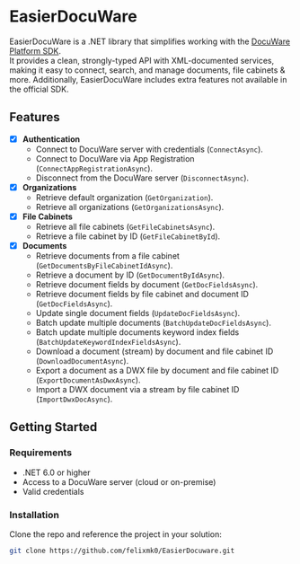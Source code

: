 # EasierDocuWare

EasierDocuWare is a .NET library that simplifies working with the [DocuWare Platform SDK](https://developer.docuware.com/).  
It provides a clean, strongly-typed API with XML-documented services, making it easy to connect, search, and manage documents, file cabinets & more. Additionally, EasierDocuWare includes extra features not available in the official SDK.

## Features

- [x] **Authentication**  
  - Connect to DocuWare server with credentials (`ConnectAsync`).
  - Connect to DocuWare via App Registration (`ConnectAppRegistrationAsync`).
  - Disconnect from the DocuWare server (`DisconnectAsync`).
- [x] **Organizations**  
  - Retrieve default organization (`GetOrganization`).  
  - Retrieve all organizations (`GetOrganizationsAsync`).  
- [x] **File Cabinets**  
  - Retrieve all file cabinets (`GetFileCabinetsAsync`).  
  - Retrieve a file cabinet by ID (`GetFileCabinetById`).  
- [x] **Documents**  
  - Retrieve documents from a file cabinet (`GetDocumentsByFileCabinetIdAsync`).
  - Retrieve a document by ID (`GetDocumentByIdAsync`).
  - Retrieve document fields by document (`GetDocFieldsAsync`).
  - Retrieve document fields by file cabinet and document ID (`GetDocFieldsAsync`).
  - Update single document fields (`UpdateDocFieldsAsync`).  
  - Batch update multiple documents (`BatchUpdateDocFieldsAsync`).
  - Batch update multiple documents keyword index fields (`BatchUpdateKeywordIndexFieldsAsync`).
  - Download a document (stream) by document and file cabinet ID (`DownloadDocumentAsync`).
  - Export a document as a DWX file by document and file cabinet ID (`ExportDocumentAsDwxAsync`).
  - Import a DWX document via a stream by file cabinet ID (`ImportDwxDocAsync`).


## Getting Started

### Requirements
- .NET 6.0 or higher
- Access to a DocuWare server (cloud or on-premise)
- Valid credentials

### Installation
Clone the repo and reference the project in your solution:

```bash
git clone https://github.com/felixmk0/EasierDocuware.git

